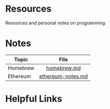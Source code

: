 # Resources
Resources and personal notes on programming

# Notes
| Topic         | File          |
| ------------- |:-------------:|
| Homebrew      | [homebrew.md](homebrew.md) |
| Ethereum      | [ethereum-notes.md](ethereum-notes.md) |

# Helpful Links
